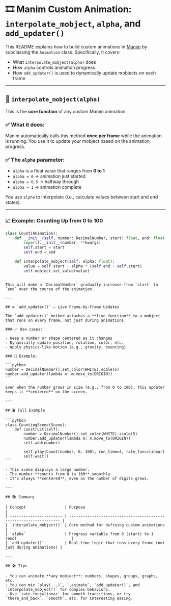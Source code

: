 # 🎞️ Manim Custom Animation: `interpolate_mobject`, `alpha`, and `add_updater()`

This README explains how to build custom animations in [Manim](https://docs.manim.community/) by subclassing the `Animation` class. Specifically, it covers:

- What `interpolate_mobject(alpha)` does
- How `alpha` controls animation progress
- How `add_updater()` is used to dynamically update mobjects on each frame

---

## 🔁 `interpolate_mobject(alpha)`

This is the **core function** of any custom Manim animation.

### ✅ What it does:

Manim automatically calls this method **once per frame** while the animation is running. You use it to update your mobject based on the animation progress.

### ✅ The `alpha` parameter:

- `alpha` is a float value that ranges from **0 to 1**
- `alpha = 0` → animation just started
- `alpha = 0.5` → halfway through
- `alpha = 1` → animation complete

You use `alpha` to interpolate (i.e., calculate values between start and end states).

---

### 📈 Example: Counting Up from 0 to 100

```python
class Count(Animation):
    def __init__(self, number: DecimalNumber, start: float, end: float, **kwargs):
        super().__init__(number, **kwargs)
        self.start = start
        self.end = end

    def interpolate_mobject(self, alpha: float):
        value = self.start + alpha * (self.end - self.start)
        self.mobject.set_value(value)
```

````

This will make a `DecimalNumber` gradually increase from `start` to `end` over the course of the animation.

---

## ⚙️ `add_updater()` – Live Frame-by-Frame Updates

The `add_updater()` method attaches a **live function** to a mobject that runs on every frame, not just during animations.

### ✅ Use cases:

- Keep a number or shape centered as it changes
- Dynamically update position, rotation, color, etc.
- Apply physics-like motion (e.g., gravity, bouncing)

### 📌 Example:

```python
number = DecimalNumber().set_color(WHITE).scale(5)
number.add_updater(lambda m: m.move_to(ORIGIN))
```

Even when the number grows in size (e.g., from 0 to 100), this updater keeps it **centered** on the screen.

---

## 🎬 Full Example

```python
class CountingScene(Scene):
    def construct(self):
        number = DecimalNumber().set_color(WHITE).scale(5)
        number.add_updater(lambda m: m.move_to(ORIGIN))
        self.add(number)

        self.play(Count(number, 0, 100), run_time=4, rate_func=linear)
        self.wait()
```

- This scene displays a large number.
- The number **counts from 0 to 100** smoothly.
- It's always **centered**, even as the number of digits grows.

---

## 📚 Summary

| Concept                 | Purpose                                                            |
| ----------------------- | ------------------------------------------------------------------ |
| `interpolate_mobject()` | Core method for defining custom animations                         |
| `alpha`                 | Progress variable from 0 (start) to 1 (end)                        |
| `add_updater()`         | Real-time logic that runs every frame (not just during animations) |

---

## 🛠️ Tips

- You can animate **any mobject**: numbers, shapes, groups, graphs, etc.
- You can mix `play(...)`, `.animate`, `add_updater()`, and `interpolate_mobject()` for complex behaviors.
- Use `rate_func=linear` for smooth transitions, or try `there_and_back`, `smooth`, etc. for interesting easing.

````
